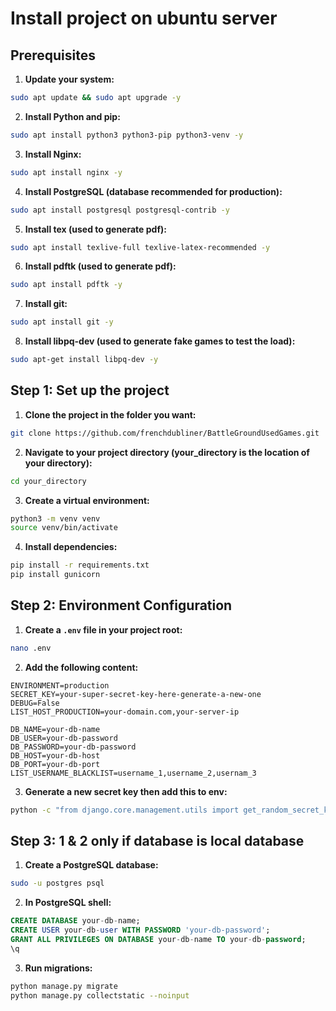 # Install project on ubuntu server

## Prerequisites

1. **Update your system:**
```bash
sudo apt update && sudo apt upgrade -y
```

2. **Install Python and pip:**
```bash
sudo apt install python3 python3-pip python3-venv -y
```

3. **Install Nginx:**
```bash
sudo apt install nginx -y
```

4. **Install PostgreSQL (database recommended for production):**
```bash
sudo apt install postgresql postgresql-contrib -y
```

5. **Install tex (used to generate pdf):**
```bash
sudo apt install texlive-full texlive-latex-recommended -y
```

6. **Install pdftk (used to generate pdf):**
```bash
sudo apt install pdftk -y
```

7. **Install git:**
```bash
sudo apt install git -y
```

8. **Install libpq-dev (used to generate fake games to test the load):**
```bash
sudo apt-get install libpq-dev -y
```

## Step 1: Set up the project

1. **Clone the project in the folder you want:**
```bash
git clone https://github.com/frenchdubliner/BattleGroundUsedGames.git
```

2. **Navigate to your project directory (your_directory is the location of your directory):**
```bash
cd your_directory
```

3. **Create a virtual environment:**
```bash
python3 -m venv venv
source venv/bin/activate
```

4. **Install dependencies:**
```bash
pip install -r requirements.txt
pip install gunicorn
```

## Step 2: Environment Configuration

1. **Create a `.env` file in your project root:**
```bash
nano .env
```

2. **Add the following content:**
```env
ENVIRONMENT=production
SECRET_KEY=your-super-secret-key-here-generate-a-new-one
DEBUG=False
LIST_HOST_PRODUCTION=your-domain.com,your-server-ip

DB_NAME=your-db-name
DB_USER=your-db-password
DB_PASSWORD=your-db-password
DB_HOST=your-db-host
DB_PORT=your-db-port
LIST_USERNAME_BLACKLIST=username_1,username_2,usernam_3
```

3. **Generate a new secret key then add this to env:**
```bash
python -c "from django.core.management.utils import get_random_secret_key; print(get_random_secret_key())"
```

## Step 3: 1 & 2 only if database is local database

1. **Create a PostgreSQL database:**
```bash
sudo -u postgres psql
```

2. **In PostgreSQL shell:**
```sql
CREATE DATABASE your-db-name;
CREATE USER your-db-user WITH PASSWORD 'your-db-password';
GRANT ALL PRIVILEGES ON DATABASE your-db-name TO your-db-password;
\q
```

3. **Run migrations:**
```bash
python manage.py migrate
python manage.py collectstatic --noinput
```